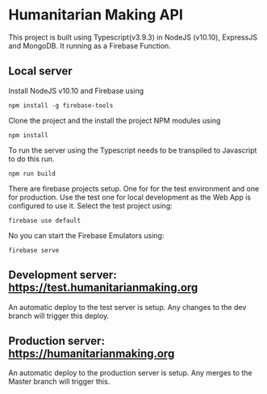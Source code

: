 # Humanitarian Making API

This project is built using Typescript(v3.9.3) in NodeJS (v10.10), ExpressJS and MongoDB. It running as a Firebase Function.

## Local server
Install NodeJS v10.10 and Firebase using 
```
npm install -g firebase-tools
```
Clone the project and the install the project NPM modules using 
```
npm install
```
To run the server using the Typescript needs to be transpiled to Javascript to do this run. 
```
npm run build
```
There are firebase projects setup. One for for the test environment and one for production. Use the test one for local development as the Web App is configured to use it. Select the test project using: 
```
firebase use default
```
No you can start the Firebase Emulators using:
```
firebase serve
```

## Development server: <https://test.humanitarianmaking.org>

An automatic deploy to the test server is setup. Any changes to the dev branch will trigger this deploy.

## Production server: <https://humanitarianmaking.org>

An automatic deploy to the production server is setup. Any merges to the Master branch will trigger this.


